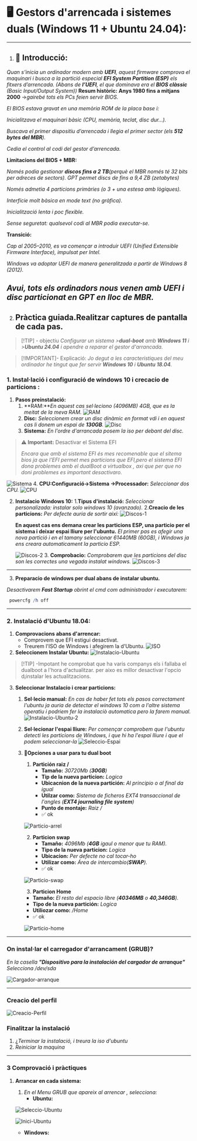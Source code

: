 # 🖥️ Gestors d'arrencada i sistemes duals (Windows 11 + Ubuntu 24.04):
----
1. ## 📘 Introducció:
*Quan s’inicia un ordinador modern amb **UEFI**, aquest firmware comprova el maquinari i busca a la partició especial **EFI System Partition (ESP)** els fitxers d’arrencada. (Abans de **l’UEFI**, el que dominava era el **BIOS clàssic** (Basic Input/Output System))*
**Resum històric:**
**Anys 1980 fins a mitjans 2000** →*gairebé tots els PCs feien servir BIOS.*


*El BIOS estava gravat en una memòria ROM de la placa base i:*


*Inicialitzava el maquinari bàsic (CPU, memòria, teclat, disc dur...).*


*Buscava el primer dispositiu d’arrencada i llegia el primer sector (els **512 bytes del MBR**).*


*Cedia el control al codi del gestor d’arrencada.*


**Limitacions del BIOS + MBR:**


*Només podia gestionar **discos fins a 2 TB**(perquè el MBR només té 32 bits per adreces de sectors). GPT permet discs de fins a 9,4 ZB (zetabytes)*


*Només admetia 4 particions primàries (o 3 + una estesa amb lògiques).*


*Interfície molt bàsica en mode text (no gràfica).*


*Inicialització lenta i poc flexible.*


*Sense seguretat: qualsevol codi al MBR podia executar-se.*


**Transició:**


*Cap al 2005–2010, es va començar a introduir UEFI (Unified Extensible Firmware Interface), impulsat per Intel.*


*Windows va adoptar UEFI de manera generalitzada a partir de Windows 8 (2012).*


*Avui, tots els ordinadors nous venen amb UEFI i disc particionat en GPT en lloc de MBR.*
---

2. ## Pràctica guiada.Realitzar captures de pantalla de cada pas.
>[!TIP] - objectiu
>*Configurar un sistema >**dual-boot** 
>amb **Windows 11** i >**Ubuntu 24.04** i
>apendre a reparar el gestor d'arrancada.*
>

>[!IMPORTANT]- Explicació:
>*Jo degut a les caracteristiques del meu ordinador he tingut que fer servir **Windows 10** i **Ubuntu 18.04**.*
>

### 1. Instal·lació i configuració de windows 10 i crecacio de particions :
1. **Pasos preinstalació:**
   1. **RAM:***En aquest cas sel·leciono (4096MB) 4GB, que es la meitat de la meva RAM.*
   ![RAM](./Captures/pt-2/Ejemplo-2/Ram.png)
   2. **Disc:** *Seleccionem crear un disc dinàmic en format vdi i en aquest cas li donem un espai de **130GB**.*
   ![Disc](./Captures/pt-2/Ejemplo-2/Disco.png)
    3. **Sistema:** *En l'ordre d'arrancada posem la iso per debant del disc.*
  > **⚠️ Important:** Desactivar el Sistema EFI
  > 
  > *Encara que amb el sistema EFI és mes recomenable que el sitema bios ja que l'EFI permet mes particions que EFI,pero el sistema EFI dona problemes amb el dualBoot a virtualbox , axi que per que no doni problemes es important desactivaro.*
   >
   ![Sistema](./Captures/pt-2/Ejemplo-2/Configuración.png)
   4. **CPU:Configuració→Sistema →Processador:** *Seleccionar dos CPU.*
   ![CPU](./Captures/pt-2/Ejemplo-2/Processador.png)

2. **Instalacio Windows 10:**
   1.**Tipus d'instalació:** *Seleccionar personalizada: instalar solo windows 10 (avanzado).*
   2.**Creacio de les particions:** 
   *Per defecte auria de sortir així:*
   ![Discos-1](./Captures/pt-2/Ejemplo-2/Disco-1.png)
   
   **En aquest cas ens demana crear les particions ESP, una particio per el sistema i deixar espai lliure per l'ubuntu.** 
   *El primer pas es afegir una nova partició i en el tamany seleccionar 61440MB (60GB), i Windows ja ens creara automaticament la particio ESP.*

   ![Discos-2](./Captures/pt-2/Ejemplo-2/Discos-2.png)
   3. **Comprobacio:** *Comprobarem que les particions del disc son les correctes una vegada instalat windows.*
   ![Discos-3](./Captures/pt-2/Ejemplo-2/Discos-3.png)
----
3. **Preparacio de windows per dual abans de instalar ubuntu.**
  
  *Desactivarem **Fast Startup** obrint el cmd com administrador i executarem:*
  
```powershell
 powercfg /h off
 ```
-------
### 2. Instalació d'Ubuntu 18.04:
1. **Comprovacions abans d'arrencar:**
   - Comprovem que EFI estigui desactivat.
   - Treurem l'ISO de Windows i afegirem la d'Ubuntu.
  ![ISO](./Captures/pt-2/Ejemplo-2/Iso-Ubuntu.png)
2. **Seleccionem Instalar Ubuntu:**
   ![Instalacio-Ubuntu](./Captures/pt-2/Ejemplo-2/sELECIONAR-INSTALAR-UBUNTU.png)
>[!TIP] -Impotant
>he comprobat que ha varis companys
>els i fallaba el dualboot a l'hora
>d'actualitzar.
>per aixo es millor desactivar l'opcio
>d¡instalar les actualitzacions.
>
3. **Seleccionar Instalacio i crear particions:**
   1. **Sel·lecio manual:** *En cas de haber fet tots els pasos correctament l'ubuntu ja auria de detectar el windows 10 com a l'altre sistema operatiu i podriem fer la instalaciò automatica pero la farem manual.*
   ![Instalacio-Ubuntu-2](./Captures/pt-2/Ejemplo-2/Instalacuin-Ubuntu.png)
   2. **Sel·lecionar l'espai lliure:** *Per començar comprobem que l'ubuntu detecti les particions de Windows, i que hi ha l'espai lliure i que el podem seleccionar-la*
   ![ Seleccio-Espai](./Captures/pt-2/Ejemplo-2/Seleccion-Disco-Libre.png)
   
   3. **🔹Opciones a usar para tu dual boot**
      1. **Partición raiz /**
         - **Tamaño:** *30720Mb (**30GB**)*
         - **Tip de la nueva particion:** *Logica*
         - **Ubicacnion de la nueva partición:** *Al principio o al final da igual*
         - **Utilzar como:** *Sistema de ficheros EXT4 transaccional de l'angles (**EXT4 journaling file system**)*
         - **Punto de montaje:** *Raiz /*
         - ✅ ok
  
      ![Particio-arrel](./Captures/pt-2/Ejemplo-2/Particion-raiz.png)

      2. **Particion swap**
         - **Tamaño:** *4096Mb (**4GB** igaul o menor que tu RAM).*
         - **Tipo de la nueva particion:** *Logica*
         - **Ubicacion:** *Per defecte no cal tocar-ho*
         - **Utilizar como:** *Área de intercambio(**SWAP**).*
         - ✅ ok

      ![Particio-swap](./Captures/pt-2/Ejemplo-2/Creacion-swap.png)

      3. **Particion Home**
        - **Tamaño:** *El resto del espacio libre (**40346MB** o **40,346GB**).*
        - **Tipo de la nueva partición:** *Logica*
        - **Utiliozar como:** */Home*
        -  ✅ ok

      ![Particio-home](./Captures/pt-2/Ejemplo-2/Particion-home.png)

---
### On instal·lar el carregador d'arrancament (GRUB)?
*En la casella **"Dispositivo para la instalación del cargador de arranque"** Selecciona /dev/sda*

![Cargador-arranque](./Captures/pt-2/Ejemplo-2/Comprocbacion-instalar.png)

---
### Creacio del perfil

![Creacio-Perfil](./Captures/pt-2/Ejemplo-2/Usuario.png)

### Finalitzar la instalació 
1. ¿*Terminar la instalació, i treura la iso d'ubuntu*
2. *Reiniciar la maquina*

-----
### 3 Comprovació i pràctiques 
1. **Arrancar en cada sistema:**
   1. *En el Menu GRUB que apareix al arrencar , selecciona:*
      - **Ubuntu:**
   
   ![Seleccio-Ubuntu](./Captures/pt-2/Ejemplo-2/Seleccionar-Ubuntu.png)

   ![Inici-Ubuntu](./Captures/pt-2/Ejemplo-2/Inicio-Ubuntu.png)

      - **Windows:**

